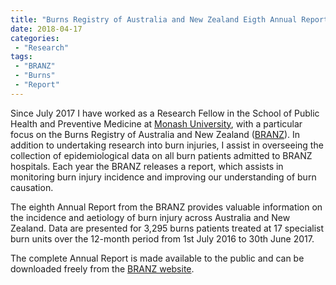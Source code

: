 ```yaml
---
title: "Burns Registry of Australia and New Zealand Eigth Annual Report"
date: 2018-04-17
categories:
 - "Research"
tags:
 - "BRANZ"
 - "Burns" 
 - "Report"
---
```


<!--more-->

Since July 2017 I have worked as a Research Fellow in the School of Public Health and Preventive Medicine at [Monash University](https://www.monash.edu/), with a particular focus on the Burns Registry of Australia and New Zealand ([BRANZ](https://www.monash.edu/medicine/sphpm/branz)). In addition to undertaking research into burn injuries, I assist in overseeing the collection of epidemiological data on all burn patients admitted to BRANZ hospitals. Each year the BRANZ releases a report, which assists in monitoring burn injury incidence and improving our understanding of burn causation.

The eighth Annual Report from the BRANZ provides valuable information on the incidence and aetiology of burn injury across Australia and New Zealand. Data are presented for 3,295 burns patients treated at 17 specialist burn units over the 12-month period from 1st July 2016 to 30th June 2017. 

The complete Annual Report is made available to the public and can be downloaded freely from the [BRANZ website](https://www.monash.edu/__data/assets/pdf_file/0005/1411349/BRANZ-8th-Annual-Report-Jul-16-Jun-17_0.pdf).
